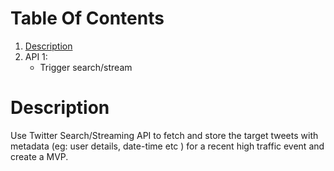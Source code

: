 
# Table Of Contents
1.  [Description](#description)
2. API 1:
   * Trigger search/stream 
 










# Description
Use Twitter Search/Streaming API to fetch and store the target tweets with metadata (eg: user details,
 date-time etc ) for a recent high traffic event and create a MVP.
